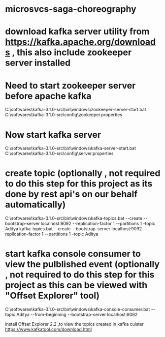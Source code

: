 # microsvcs-saga-choreography

# download kafka server utility from https://kafka.apache.org/downloads , this also include zookeeper server installed
# Need to start zookeeper server before apache kafka
  C:\softwares\kafka-3.1.0-src\bin\windows\zookeeper-server-start.bat C:\softwares\kafka-3.1.0-src\config\zookeeper.properties
# Now start kafka server
 C:\softwares\kafka-3.1.0-src\bin\windows\kafka-server-start.bat C:\softwares\kafka-3.1.0-src\config\server.properties
# create topic (optionally , not required to do this step for this project as its done by rest api's on our behalf automatically)
  C:\softwares\kafka-3.1.0-src\bin\windows\kafka-topics.bat --create --bootstrap-server  localhost:9092 --replication-factor 1 --partitions 1 -topic Aditya
  kafka-topics.bat --create --bootstrap-server  localhost:9092 --replication-factor 1 --partitions 1 -topic Aditya
# start kafka console consumer to view the pulblished event (optionally , not required to do this step for this project as this can be viewed with "Offset Explorer" tool)
C:\softwares\kafka-3.1.0-src\bin\windows\kafka-console-consumer.bat --topic Aditya --from-beginning --bootstrap-server localhost:9092

install Offset Explorer 2.2 ,to view the topics created in kafka culster
https://www.kafkatool.com/download.html
